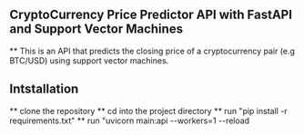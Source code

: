 ## CryptoCurrency Price Predictor API with FastAPI and Support Vector Machines
** This is an API that predicts the closing price of a cryptocurrency pair (e.g BTC/USD) using support vector machines.

## Intstallation
** clone the repository
** cd into the project directory
** run "pip install -r requirements.txt"
** run "uvicorn main:api --workers=1 --reload